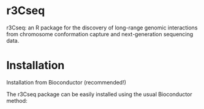 # r3Cseq
r3Cseq: an R package for the discovery of long-range genomic interactions from chromosome conformation capture and next-generation sequencing data.

# Installation
Installation from Bioconductor (recommended!)

The r3Cseq package can be easily installed using the usual Bioconductor method:
